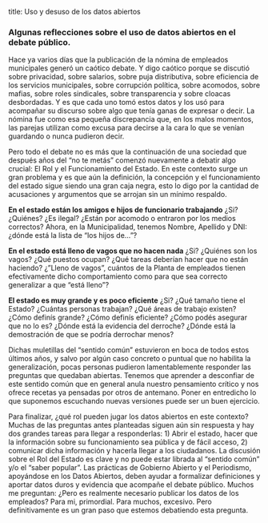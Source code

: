 title: Uso y desuso de los datos abiertos

### Algunas reflecciones sobre el uso de datos abiertos en el debate público.

Hace ya varios días que la publicación de la nómina de empleados municipales generó un caótico debate. Y digo caótico porque se discutió sobre privacidad, sobre salarios, sobre puja distributiva, sobre eficiencia de los servicios municipales, sobre corrupción política, sobre acomodos, sobre mafias, sobre roles sindicales, sobre transparencia y sobre cloacas desbordadas. Y es que cada uno tomó estos datos y los usó para acompañar su discurso sobre algo que tenía ganas de expresar o decir. La nómina fue como esa pequeña discrepancia que, en los malos momentos, las parejas utilizan como excusa para decirse a la cara lo que se venían guardando o nunca pudieron decir.

Pero todo el debate no es más que la continuación de una sociedad que después años del “no te metás” comenzó nuevamente a debatir algo crucial: El Rol y el Funcionamiento del Estado. En este contexto surge un gran problema y es que aún la definición, la concepción y el funcionamiento del estado sigue siendo una gran caja negra, esto lo digo por la cantidad de acusaciones y argumentos que se arrojan sin un mínimo respaldo.

**En el estado están los amigos e hijos de funcionario trabajando** ¿Si? ¿Quiénes? ¿Es ilegal? ¿Están por acomodo o entraron por los medios correctos? Ahora, en la Municipalidad, tenemos Nombre, Apellido y DNI: ¿dónde está la lista de “los hijos de…”?

**En el estado está lleno de vagos que no hacen nada** ¿Si? ¿Quiénes son los vagos? ¿Qué puestos ocupan? ¿Qué tareas deberían hacer que no están haciendo? ¿”Lleno de vagos”, cuántos de la Planta de empleados tienen efectivamente dicho comportamiento como para que sea correcto generalizar a que “está lleno”?

**El estado es muy grande y es poco eficiente** ¿Si? ¿Qué tamaño tiene el Estado? ¿Cuántas personas trabajan? ¿Qué áreas de trabajo existen? ¿Cómo definís grande? ¿Cómo definís eficiente? ¿Cómo podés asegurar que no lo es? ¿Dónde está la evidencia del derroche? ¿Dónde está la demostración de que se podría derrochar menos?

Dichas muletillas del “sentido común” estuvieron en boca de todos estos últimos años, y salvo por algún caso concreto o puntual que no habilita la generalización, pocas personas pudieron lamentablemente responder las preguntas que quedaban abiertas. Tenemos que aprender a desconfiar de este sentido común que en general anula nuestro pensamiento crítico y nos ofrece recetas ya pensadas por otros de antemano. Poner en entredicho lo que suponemos escuchando nuevas versiones puede ser un buen ejercicio.

Para finalizar, ¿qué rol pueden jugar los datos abiertos en este contexto? Muchas de las preguntas antes planteadas siguen aún sin respuesta y hay dos grandes tareas para llegar a responderlas: 1) Abrir el estado, hacer que la información sobre su funcionamiento sea pública y de fácil acceso, 2) comunicar dicha información y hacerla llegar a los ciudadanos. La discusión sobre el Rol del Estado es clave y no puede estar librada al “sentido común” y/o el “saber popular”. Las prácticas de Gobierno Abierto y el Periodismo, apoyándose en los Datos Abiertos, deben ayudar a formalizar definiciones y aportar datos duros y evidencia que acompañe el debate público. Muchos me preguntan: ¿Pero es realmente necesario publicar los datos de los empleados? Para mi, primordial. Para muchos, excesivo. Pero definitivamente es un gran paso que estemos debatiendo esta pregunta.
